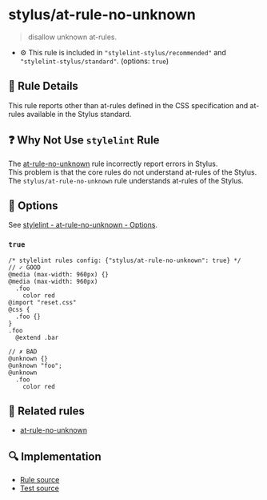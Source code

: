 # stylus/at-rule-no-unknown

> disallow unknown at-rules.

- :gear: This rule is included in `"stylelint-stylus/recommended"` and `"stylelint-stylus/standard"`. (options: `true`)

## :book: Rule Details

This rule reports other than at-rules defined in the CSS specification and at-rules available in the Stylus standard.

## :question: Why Not Use `stylelint` Rule

The [at-rule-no-unknown] rule incorrectly report errors in Stylus.  
This problem is that the core rules do not understand at-rules of the Stylus.  
The `stylus/at-rule-no-unknown` rule understands at-rules of the Stylus.

## :wrench: Options

See [stylelint - at-rule-no-unknown - Options](https://stylelint.io/user-guide/rules/at-rule-no-unknown#options).

### `true`

```styl
/* stylelint rules config: {"stylus/at-rule-no-unknown": true} */
// ✓ GOOD
@media (max-width: 960px) {}
@media (max-width: 960px)
  .foo
    color red
@import "reset.css"
@css {
  .foo {}
}
.foo
  @extend .bar

// ✗ BAD
@unknown {}
@unknown "foo";
@unknown
  .foo
    color red
```

## :couple: Related rules

- [at-rule-no-unknown]

[at-rule-no-unknown]: https://stylelint.io/user-guide/rules/at-rule-no-unknown

## :mag: Implementation

- [Rule source](https://github.com/stylus/stylelint-stylus/blob/main/lib/rules/at-rule-no-unknown.js)
- [Test source](https://github.com/stylus/stylelint-stylus/blob/main/tests/lib/rules/at-rule-no-unknown.js)
